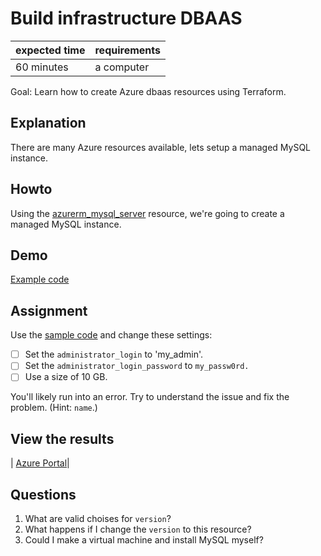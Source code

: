 # Build infrastructure DBAAS

|expected time|requirements|
|-------------|------------|
|60 minutes   |a computer  |

Goal: Learn how to create Azure dbaas resources using Terraform.

## Explanation

There are many Azure resources available, lets setup a managed MySQL instance.

## Howto

Using the [azurerm_mysql_server](https://registry.terraform.io/providers/hashicorp/azurerm/latest/docs/resources/mysql_server) resource, we're going to create a managed MySQL instance.

## Demo

[Example code](https://github.com/robertdebock/terraform-azurerm-mysql-server)

## Assignment

Use the [sample code](https://github.com/robertdebock/terraform-azurerm-mysql-server) and change these settings:

- [ ] Set the `administrator_login` to 'my_admin'.
- [ ] Set the `administrator_login_password` to `my_passw0rd.`
- [ ] Use a size of 10 GB.

You'll likely run into an error. Try to understand the issue and fix the problem. (Hint: `name`.)

## View the results

| [Azure Portal](https://portal.azure.com/#blade/HubsExtension/BrowseResourceGroups)|

## Questions

1. What are valid choises for `version`?
2. What happens if I change the `version` to this resource?
3. Could I make a virtual machine and install MySQL myself?
